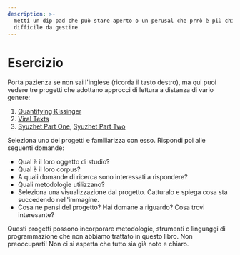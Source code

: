 ```yaml
---
description: >-
  metti un dip pad che può stare aperto o un perusal che prrò è più chiuso e
  difficile da gestire
---
```


# Esercizio

Porta pazienza se non sai l'inglese (ricorda il tasto destro), ma qui puoi vedere tre progetti che adottano approcci di lettura a distanza di vario genere:

1. [Quantifying Kissinger](https://blog.quantifyingkissinger.com)
2. [Viral Texts](http://viraltexts.org)
3. [Syuzhet Part One](http://www.matthewjockers.net/2015/02/02/syuzhet/), [Syuzhet Part Two](http://www.matthewjockers.net/2015/02/25/the-rest-of-the-story/)

Seleziona uno dei progetti e familiarizza con esso. Rispondi poi alle seguenti domande:&#x20;

* Qual è il loro oggetto di studio?&#x20;
* Qual è il loro corpus?&#x20;
* A quali domande di ricerca sono interessati a rispondere?&#x20;
* Quali metodologie utilizzano?&#x20;
* Seleziona una visualizzazione dal progetto. Catturalo e spiega cosa sta succedendo nell'immagine.&#x20;
* Cosa ne pensi del progetto? Hai domane a riguardo? Cosa trovi interesante?

Questi progetti possono incorporare metodologie, strumenti o linguaggi di programmazione che non abbiamo trattato in questo libro. Non preoccuparti! Non ci si aspetta che tutto sia già noto e chiaro.
